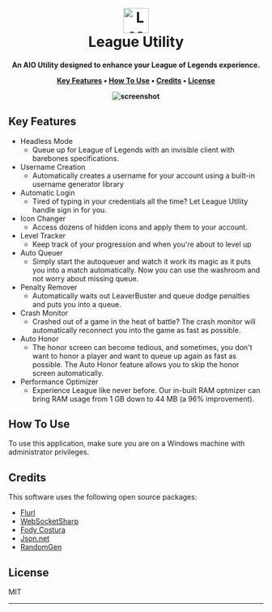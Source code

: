 <h1 align="center">
  <br>
  <a href="https://github.com/H-Bains/League-Utility"><img src="https://raw.githubusercontent.com/H-Bains/League-Utility/master/icon.ico" alt="League Utility" width="50"></a>
  <br>
  League Utility
  <br>
</h1>

<h4 align="center">An AIO Utility designed to enhance your League of Legends experience.


<p align="center">
  <a href="#key-features">Key Features</a> •
  <a href="#how-to-use">How To Use</a> •
  <a href="#credits">Credits</a> •
  <a href="#license">License</a>
</p>

![screenshot](https://raw.githubusercontent.com/H-Bains/League-Utility/master/League%20Utility/League%20Utility.gif)

## Key Features

* Headless Mode
  - Queue up for League of Legends with an invisible client with barebones specifications.
* Username Creation
  - Automatically creates a username for your account using a built-in username generator library
* Automatic Login
  - Tired of typing in your credentials all the time? Let League Utility handle sign in for you.
* Icon Changer
  - Access dozens of hidden icons and apply them to your account.
* Level Tracker
  - Keep track of your progression and when you're about to level up
* Auto Queuer
  - Simply start the autoqueuer and watch it work its magic as it puts you into a match automatically. Now you can use the washroom and not worry about missing queue.
* Penalty Remover
  - Automatically waits out LeaverBuster and queue dodge penalties and puts you into a queue.
* Crash Monitor
  - Crashed out of a game in the heat of battle? The crash monitor will automatically reconnect you into the game as fast as possible.
* Auto Honor
  - The honor screen can become tedious, and sometimes, you don't want to honor a player and want to queue up again as fast as possible. The Auto Honor feature allows you to skip the honor screen automatically.
* Performance Optimizer
  - Experience League like never before. Our in-built RAM optmizer can bring RAM usage from 1 GB down to 44 MB (a 96% improvement).

## How To Use

To use this application, make sure you are on a Windows machine with administrator privileges.

## Credits

This software uses the following open source packages:

- [Flurl](https://github.com/tmenier/Flurl)
- [WebSocketSharp](https://github.com/sta/websocket-sharp)
- [Fody Costura](https://github.com/Fody/Costura)
- [Json.net](https://github.com/JamesNK/Newtonsoft.Json/)
- [RandomGen](https://github.com/aliostad/RandomGen)

## License

MIT

---
